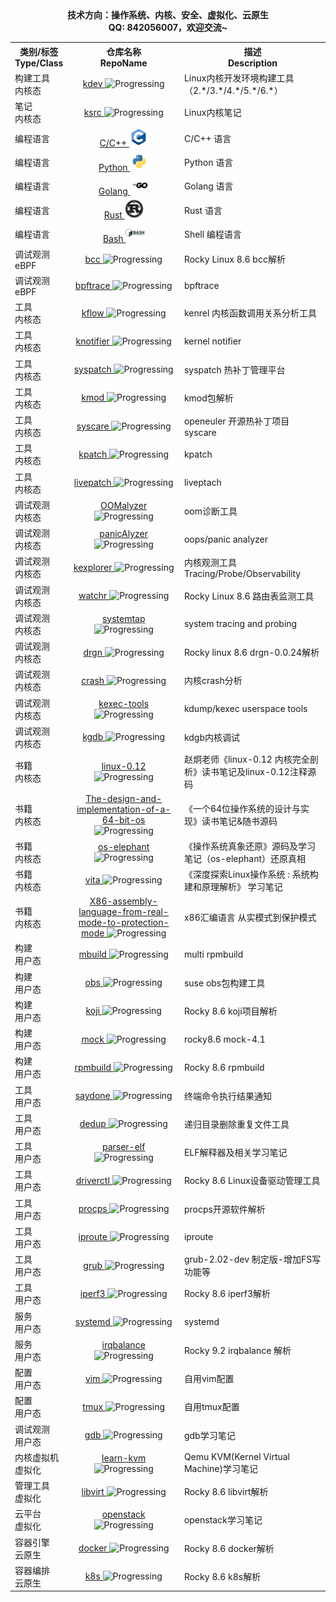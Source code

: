 <div align="center">
    <strong>技术方向：操作系统、内核、安全、虚拟化、云原生</strong>
    </br>
    <strong>QQ: 842056007，欢迎交流~</strong>
</div>

<table class="table table-striped table-bordered table-vcenter" align="center">
    <tbody>
    <tr>
        <th>类别/标签<br/>Type/Class</th>
        <th>仓库名称<br/>RepoName</th>
        <th>描述<br/>Description</th>
    </tr>
    <tr>
        <td>构建工具<br/>内核态</td>
        <td align="center">
            <a href="/yifengyou/kdev" target="_blank"> kdev </a>
            <img alt="Progressing" src="https://img.shields.io/badge/自研-d00000"/>
        </td>
        <td>Linux内核开发环境构建工具 （2.*/3.*/4.*/5.*/6.*）</td>
    </tr>
    <tr>
        <td>笔记<br/>内核态</td>
        <td align="center">
            <a href="/yifengyou/ksrc" target="_blank"> ksrc </a>
            <img alt="Progressing" src="https://img.shields.io/badge/笔记-d00000"/>
        </td>
        <td>Linux内核笔记</td>
    </tr>
    <tr>
        <td>编程语言</td>
        <td align="center">
            <a href="/yifengyou/c" target="_blank"> C/C++ </a>
            <img height="30"
                 src="https://raw.githubusercontent.com/github/explore/80688e429a7d4ef2fca1e82350fe8e3517d3494d/topics/c/c.png"
                 alt="c" title="c">
        </td>
        <td>C/C++ 语言</td>
    </tr>
    <tr>
        <td>编程语言</td>
        <td align="center">
            <a href="/yifengyou/python" target="_blank"> Python </a>
            <img height="30"
                 src="https://raw.githubusercontent.com/github/explore/80688e429a7d4ef2fca1e82350fe8e3517d3494d/topics/python/python.png"
                 alt="python" title="python">
        </td>
        <td>Python 语言</td>
    </tr>
    <tr>
        <td>编程语言</td>
        <td align="center">
            <a href="/yifengyou/golang" target="_blank"> Golang </a>
            <img height="30"
                 src="https://raw.githubusercontent.com/github/explore/80688e429a7d4ef2fca1e82350fe8e3517d3494d/topics/go/go.png"
                 alt="go" title="go">
        </td>
        <td>Golang 语言</td>
    </tr>
    <tr>
        <td>编程语言</td>
        <td align="center">
            <a href="/yifengyou/rust" target="_blank"> Rust </a>
            <img height="30"
                 src="https://raw.githubusercontent.com/github/explore/80688e429a7d4ef2fca1e82350fe8e3517d3494d/topics/rust/rust.png"
                 alt="rust" title="rust">
        </td>
        <td>Rust 语言</td>
    </tr>
    <tr>
        <td>编程语言</td>
        <td align="center">
            <a href="/yifengyou/bash" target="_blank"> Bash </a>
            <img height="30"
                 src="https://raw.githubusercontent.com/github/explore/80688e429a7d4ef2fca1e82350fe8e3517d3494d/topics/bash/bash.png"
                 alt="bash" title="bash">
        </td>
        <td>Shell 编程语言</td>
    </tr>
    <tr>
        <td>调试观测<br/>eBPF</td>
        <td align="center">
            <a href="/yifengyou/bcc" target="_blank"> bcc </a>
            <img alt="Progressing" src="https://img.shields.io/badge/应用、解析-d00000"/>
        </td>
        <td>Rocky Linux 8.6 bcc解析</td>
    </tr>
    <tr>
        <td>调试观测<br/>eBPF</td>
        <td align="center">
            <a href="/yifengyou/bpftrace" target="_blank"> bpftrace </a>
            <img alt="Progressing" src="https://img.shields.io/badge/应用、解析-d00000"/>
        </td>
        <td>bpftrace</td>
    </tr>
    <tr>
        <td>工具<br/>内核态</td>
        <td align="center">
            <a href="/yifengyou/kflow" target="_blank"> kflow </a>
            <img alt="Progressing" src="https://img.shields.io/badge/自研-d00000"/>
        </td>
        <td>kenrel 内核函数调用关系分析工具</td>
    </tr>
    <tr>
        <td>工具<br/>内核态</td>
        <td align="center">
            <a href="/yifengyou/knotifier" target="_blank"> knotifier </a>
            <img alt="Progressing" src="https://img.shields.io/badge/自研-d00000"/>
        </td>
        <td>kernel notifier</td>
    </tr>
    <tr>
        <td>工具<br/>内核态</td>
        <td align="center">
            <a href="/yifengyou/syspatch" target="_blank"> syspatch </a>
            <img alt="Progressing" src="https://img.shields.io/badge/自研-d00000"/>
        </td>
        <td>syspatch 热补丁管理平台</td>
    </tr>
    <tr>
        <td>工具<br/>内核态</td>
        <td align="center">
            <a href="/yifengyou/kmod" target="_blank"> kmod </a>
            <img alt="Progressing" src="https://img.shields.io/badge/应用、解析-d00000"/>
        </td>
        <td>kmod包解析</td>
    </tr>
    <tr>
        <td>工具<br/>内核态</td>
        <td align="center">
            <a href="/yifengyou/syscare" target="_blank"> syscare </a>
            <img alt="Progressing" src="https://img.shields.io/badge/应用、解析-d00000"/>
        </td>
        <td>openeuler 开源热补丁项目syscare</td>
    </tr>
    <tr>
        <td>工具<br/>内核态</td>
        <td align="center">
            <a href="/yifengyou/kpatch" target="_blank"> kpatch </a>
            <img alt="Progressing" src="https://img.shields.io/badge/应用、解析-d00000"/>
        </td>
        <td>kpatch</td>
    </tr>
    <tr>
        <td>工具<br/>内核态</td>
        <td align="center">
            <a href="/yifengyou/livepatch" target="_blank"> livepatch </a>
            <img alt="Progressing" src="https://img.shields.io/badge/应用、解析-d00000"/>
        </td>
        <td>liveptach</td>
    </tr>
    <tr>
        <td>调试观测<br/>内核态</td>
        <td align="center">
            <a href="/yifengyou/OOMalyzer" target="_blank"> OOMalyzer </a>
            <img alt="Progressing" src="https://img.shields.io/badge/自研-d00000"/>
        </td>
        <td>oom诊断工具</td>
    </tr>
    <tr>
        <td>调试观测<br/>内核态</td>
        <td align="center">
            <a href="/yifengyou/panicAlyzer" target="_blank"> panicAlyzer </a>
            <img alt="Progressing" src="https://img.shields.io/badge/自研-d00000"/>
        </td>
        <td>oops/panic analyzer</td>
    </tr>
    <tr>
        <td>调试观测<br/>内核态</td>
        <td align="center">
            <a href="/yifengyou/kexplorer" target="_blank"> kexplorer </a>
            <img alt="Progressing" src="https://img.shields.io/badge/自研-d00000"/>
        </td>
        <td>内核观测工具 Tracing/Probe/Observability</td>
    </tr>
    <tr>
        <td>调试观测<br/>内核态</td>
        <td align="center">
            <a href="/yifengyou/watchr" target="_blank"> watchr </a>
            <img alt="Progressing" src="https://img.shields.io/badge/自研-d00000"/>
        </td>
        <td>Rocky Linux 8.6 路由表监测工具</td>
    </tr>
    <tr>
        <td>调试观测<br/>内核态</td>
        <td align="center">
            <a href="/yifengyou/systemtap" target="_blank"> systemtap </a>
            <img alt="Progressing" src="https://img.shields.io/badge/应用、解析-d00000"/>
        </td>
        <td>system tracing and probing</td>
    </tr>
    <tr>
        <td>调试观测<br/>内核态</td>
        <td align="center">
            <a href="/yifengyou/drgn" target="_blank"> drgn </a>
            <img alt="Progressing" src="https://img.shields.io/badge/应用、解析-d00000"/>
        </td>
        <td>Rocky linux 8.6 drgn-0.0.24解析</td>
    </tr>
    <tr>
        <td>调试观测<br/>内核态</td>
        <td align="center">
            <a href="/yifengyou/crash" target="_blank"> crash </a>
            <img alt="Progressing" src="https://img.shields.io/badge/应用、解析-d00000"/>
        </td>
        <td>内核crash分析</td>
    </tr>
    <tr>
        <td>调试观测<br/>内核态</td>
        <td align="center">
            <a href="/yifengyou/kexec-tools" target="_blank"> kexec-tools </a>
            <img alt="Progressing" src="https://img.shields.io/badge/应用、解析-d00000"/>
        </td>
        <td>kdump/kexec userspace tools</td>
    </tr>
    <tr>
        <td>调试观测<br/>内核态</td>
        <td align="center">
            <a href="/yifengyou/kgdb" target="_blank"> kgdb </a>
            <img alt="Progressing" src="https://img.shields.io/badge/应用、解析-d00000"/>
        </td>
        <td>kdgb内核调试</td>
    </tr>
    <tr>
        <td>书籍<br/>内核态</td>
        <td align="center">
            <a href="/yifengyou/linux-0.12" target="_blank"> linux-0.12 </a>
            <img alt="Progressing" src="https://img.shields.io/badge/书籍-d00000"/>
        </td>
        <td>赵炯老师《linux-0.12 内核完全剖析》读书笔记及linux-0.12注释源码</td>
    </tr>
    <tr>
        <td>书籍<br/>内核态</td>
        <td align="center">
            <a href="/yifengyou/The-design-and-implementation-of-a-64-bit-os" target="_blank">
                The-design-and-implementation-of-a-64-bit-os </a>
            <img alt="Progressing" src="https://img.shields.io/badge/书籍-d00000"/>
        </td>
        <td>《一个64位操作系统的设计与实现》读书笔记&随书源码</td>
    </tr>
    <tr>
        <td>书籍<br/>内核态</td>
        <td align="center">
            <a href="/yifengyou/os-elephant" target="_blank"> os-elephant </a>
            <img alt="Progressing" src="https://img.shields.io/badge/书籍-d00000"/>
        </td>
        <td>《操作系统真象还原》源码及学习笔记（os-elephant）还原真相</td>
    </tr>
    <tr>
        <td>书籍<br/>内核态</td>
        <td align="center">
            <a href="/yifengyou/vita" target="_blank"> vita </a>
            <img alt="Progressing" src="https://img.shields.io/badge/书籍-d00000"/>
        </td>
        <td>《深度探索Linux操作系统 : 系统构建和原理解析》 学习笔记</td>
    </tr>
    <tr>
        <td>书籍<br/>内核态</td>
        <td align="center">
            <a href="/yifengyou/X86-assembly-language-from-real-mode-to-protection-mode"
               target="_blank"> X86-assembly-language-from-real-mode-to-protection-mode </a>
            <img alt="Progressing" src="https://img.shields.io/badge/书籍-d00000"/>
        </td>
        <td>x86汇编语言 从实模式到保护模式</td>
    </tr>
    <tr>
        <td>构建<br/>用户态</td>
        <td align="center">
            <a href="/yifengyou/mbuild" target="_blank"> mbuild </a>
            <img alt="Progressing" src="https://img.shields.io/badge/自研-d00000"/>
        </td>
        <td>multi rpmbuild</td>
    </tr>
    <tr>
        <td>构建<br/>用户态</td>
        <td align="center">
            <a href="/yifengyou/obs" target="_blank"> obs </a>
            <img alt="Progressing" src="https://img.shields.io/badge/应用、解析-d00000"/>
        </td>
        <td>suse obs包构建工具</td>
    </tr>
    <tr>
        <td>构建<br/>用户态</td>
        <td align="center">
            <a href="/yifengyou/koji" target="_blank"> koji </a>
            <img alt="Progressing" src="https://img.shields.io/badge/应用、解析-d00000"/>
        </td>
        <td>Rocky 8.6 koji项目解析</td>
    </tr>
    <tr>
        <td>构建<br/>用户态</td>
        <td align="center">
            <a href="/yifengyou/mock" target="_blank"> mock </a>
            <img alt="Progressing" src="https://img.shields.io/badge/应用、解析-d00000"/>
        </td>
        <td>rocky8.6 mock-4.1</td>
    </tr>
    <tr>
        <td>构建<br/>用户态</td>
        <td align="center">
            <a href="/yifengyou/rpmbuild" target="_blank"> rpmbuild </a>
            <img alt="Progressing" src="https://img.shields.io/badge/应用、解析-d00000"/>
        </td>
        <td>Rocky 8.6 rpmbuild</td>
    </tr>
    <tr>
        <td>工具<br/>用户态</td>
        <td align="center">
            <a href="/yifengyou/saydone" target="_blank"> saydone </a>
            <img alt="Progressing" src="https://img.shields.io/badge/自研-d00000"/>
        </td>
        <td>终端命令执行结果通知</td>
    </tr>
    <tr>
        <td>工具<br/>用户态</td>
        <td align="center">
            <a href="/yifengyou/dedup" target="_blank"> dedup </a>
            <img alt="Progressing" src="https://img.shields.io/badge/自研-d00000"/>
        </td>
        <td>递归目录删除重复文件工具</td>
    </tr>
    <tr>
        <td>工具<br/>用户态</td>
        <td align="center">
            <a href="/yifengyou/parser-elf" target="_blank"> parser-elf </a>
            <img alt="Progressing" src="https://img.shields.io/badge/自研-d00000"/>
        </td>
        <td>ELF解释器及相关学习笔记</td>
    </tr>
    <tr>
        <td>工具<br/>用户态</td>
        <td align="center">
            <a href="/yifengyou/driverctl" target="_blank"> driverctl </a>
            <img alt="Progressing" src="https://img.shields.io/badge/应用、解析-d00000"/>
        </td>
        <td>Rocky 8.6 Linux设备驱动管理工具</td>
    </tr>
    <tr>
        <td>工具<br/>用户态</td>
        <td align="center">
            <a href="/yifengyou/procps" target="_blank"> procps </a>
            <img alt="Progressing" src="https://img.shields.io/badge/应用、解析-d00000"/>
        </td>
        <td>procps开源软件解析</td>
    </tr>
    <tr>
        <td>工具<br/>用户态</td>
        <td align="center">
            <a href="/yifengyou/iproute" target="_blank"> iproute </a>
            <img alt="Progressing" src="https://img.shields.io/badge/应用、解析-d00000"/>
        </td>
        <td>iproute</td>
    </tr>
    <tr>
        <td>工具<br/>用户态</td>
        <td align="center">
            <a href="/yifengyou/grub" target="_blank"> grub </a>
            <img alt="Progressing" src="https://img.shields.io/badge/应用、解析-d00000"/>
        </td>
        <td>grub-2.02-dev 制定版-增加FS写功能等</td>
    </tr>
    <tr>
        <td>工具<br/>用户态</td>
        <td align="center">
            <a href="/yifengyou/iperf3" target="_blank"> iperf3 </a>
            <img alt="Progressing" src="https://img.shields.io/badge/应用、解析-d00000"/>
        </td>
        <td>Rocky 8.6 iperf3解析</td>
    </tr>
    <tr>
        <td>服务<br/>用户态</td>
        <td align="center">
            <a href="/yifengyou/systemd" target="_blank"> systemd </a>
            <img alt="Progressing" src="https://img.shields.io/badge/应用、解析-d00000"/>
        </td>
        <td>systemd</td>
    </tr>
    <tr>
        <td>服务<br/>用户态</td>
        <td align="center">
            <a href="/yifengyou/irqbalance" target="_blank"> irqbalance </a>
            <img alt="Progressing" src="https://img.shields.io/badge/应用、解析-d00000"/>
        </td>
        <td>Rocky 9.2 irqbalance 解析</td>
    </tr>
    <tr>
        <td>配置<br/>用户态</td>
        <td align="center">
            <a href="/yifengyou/vim" target="_blank"> vim </a>
            <img alt="Progressing" src="https://img.shields.io/badge/自研-d00000"/>
        </td>
        <td>自用vim配置</td>
    </tr>
    <tr>
        <td>配置<br/>用户态</td>
        <td align="center">
            <a href="/yifengyou/tmux" target="_blank"> tmux </a>
            <img alt="Progressing" src="https://img.shields.io/badge/自研-d00000"/>
        </td>
        <td>自用tmux配置</td>
    </tr>
    <tr>
        <td>调试观测<br/>用户态</td>
        <td align="center">
            <a href="/yifengyou/gdb" target="_blank"> gdb </a>
            <img alt="Progressing" src="https://img.shields.io/badge/应用、解析-d00000"/>
        </td>
        <td>gdb学习笔记</td>
    </tr>
    <tr>
        <td>内核虚拟机<br/>虚拟化</td>
        <td align="center">
            <a href="/yifengyou/learn-kvm" target="_blank"> learn-kvm </a>
            <img alt="Progressing" src="https://img.shields.io/badge/应用、解析-d00000"/>
        </td>
        <td>Qemu KVM(Kernel Virtual Machine)学习笔记</td>
    </tr>
    <tr>
        <td>管理工具<br/>虚拟化</td>
        <td align="center">
            <a href="/yifengyou/libvirt" target="_blank"> libvirt </a>
            <img alt="Progressing" src="https://img.shields.io/badge/应用、解析-d00000"/>
        </td>
        <td>Rocky 8.6 libvirt解析</td>
    </tr>
    <tr>
        <td>云平台<br/>虚拟化</td>
        <td align="center">
            <a href="/yifengyou/openstack" target="_blank"> openstack </a>
            <img alt="Progressing" src="https://img.shields.io/badge/应用、解析-d00000"/>
        </td>
        <td>openstack学习笔记</td>
    </tr>
    <tr>
        <td>容器引擎<br/>云原生</td>
        <td align="center">
            <a href="/yifengyou/docker" target="_blank"> docker </a>
            <img alt="Progressing" src="https://img.shields.io/badge/应用、解析-d00000"/>
        </td>
        <td>Rocky 8.6 docker解析</td>
    </tr>
    <tr>
        <td>容器编排<br/>云原生</td>
        <td align="center">
            <a href="/yifengyou/k8s" target="_blank"> k8s </a>
            <img alt="Progressing" src="https://img.shields.io/badge/应用、解析-d00000"/>
        </td>
        <td>Rocky 8.6 k8s解析</td>
    </tr>
    </tbody>
</table>

